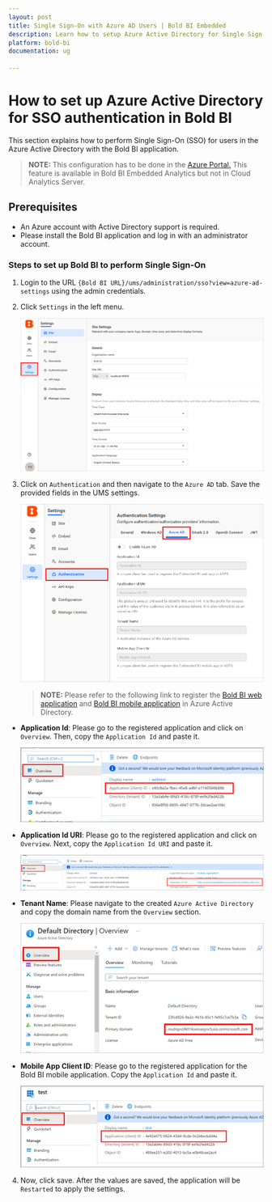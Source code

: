 ```yaml
---
layout: post
title: Single Sign-On with Azure AD Users | Bold BI Embedded
description: Learn how to setup Azure Active Directory for Single Sign-on authentication in Bold BI. This configuration must be done in Azure portal.
platform: bold-bi
documentation: ug

---
```


# How to set up Azure Active Directory for SSO authentication in Bold BI

This section explains how to perform Single Sign-On (SSO) for users in the Azure Active Directory with the Bold BI application.

> **NOTE:**  This configuration has to be done in the [Azure Portal.](https://portal.azure.com/) This feature is available in Bold BI Embedded Analytics but not in Cloud Analytics Server. 

## Prerequisites

* An Azure account with Active Directory support is required.
* Please install the Bold BI application and log in with an administrator account.

### Steps to set up Bold BI to perform Single Sign-On 

1. Login to the URL `{Bold BI URL}/ums/administration/sso?view=azure-ad-settings` using the admin credentials.

2. Click `Settings` in the left menu.

    ![Application Id](/static/assets/site-administration/images/sso-settings.png)

3.  Click on `Authentication` and then navigate to the `Azure AD` tab. Save the provided fields in the UMS settings.

    ![Azure Active Directory Settings](/static/assets/site-administration/images/enable-sso.png)  

    > **NOTE:**  Please refer to the following link to register the [Bold BI web application](/faq/how-to-register-bold-bi-web-application-with-azure-active-directory/) and [Bold BI mobile application](/faq/how-to-register-bold-bi-mobile-application-with-azure-active-directory/) in Azure Active Directory.

   * **Application Id**: Please go to the registered application and click on `Overview`. Then, copy the `Application Id` and paste it.

      ![Application Id](/static/assets/site-administration/images/app-id.png)

   * **Application Id URI**: Please go to the registered application and click on `Overview`. Next, copy the `Application Id URI` and paste it.

      ![Application Id URI](/static/assets/site-administration/images/app-id-uri.png)

   * **Tenant Name**: Please navigate to the created `Azure Active Directory` and copy the domain name from the `Overview` section.

      ![Tenant name](/static/assets/site-administration/images/tenant-name.png)
 
   * **Mobile App Client ID**: Please go to the registered application for the Bold BI mobile application. Copy the `Application Id` and paste it.

      ![Client ID](/static/assets/site-administration/images/app-id-1.png)

4. Now, click save. After the values are saved, the application will be `Restarted` to apply the settings.


